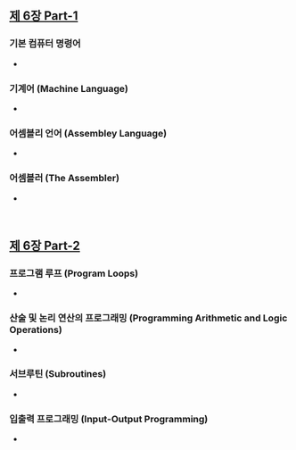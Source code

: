 ## [제 6장 Part-1](https://www.youtube.com/watch?v=bx3qZQb0LL8&list=PLc8fQ-m7b1hCHTT7VH2oo0Ng7Et096dYc&index=14)

### 기본 컴퓨터 명령어

- 

### 기계어 (Machine Language)

- 

### 어셈블리 언어 (Assembley Language)

- 

### 어셈블러 (The Assembler)

- 

&nbsp;

## [제 6장 Part-2](https://www.youtube.com/watch?v=hXKSCzaYCXk&list=PLc8fQ-m7b1hCHTT7VH2oo0Ng7Et096dYc&index=15)

### 프로그램 루프 (Program Loops)

- 

### 산술 및 논리 연산의 프로그래밍 (Programming Arithmetic and Logic Operations)

- 

### 서브루틴 (Subroutines)

- 

### 입출력 프로그래밍 (Input-Output Programming)

- 
